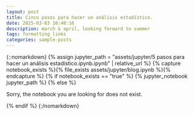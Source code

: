 ```yaml
---
layout: post
title: Cinco pasos para hacer un análisis estadístico.
date: 2025-03-03 16:40:16
description: march & april, looking forward to summer
tags: formatting links
categories: sample-posts
---
```

{::nomarkdown}
{% assign jupyter_path = "assets/jupyter/5 pasos para hacer un análisis estadístico.ipynb.ipynb" | relative_url %}
{% capture notebook_exists %}{% file_exists assets/jupyter/blog.ipynb %}{% endcapture %}
{% if notebook_exists == "true" %}
{% jupyter_notebook jupyter_path %}
{% else %}

<p>Sorry, the notebook you are looking for does not exist.</p>
{% endif %}
{:/nomarkdown}